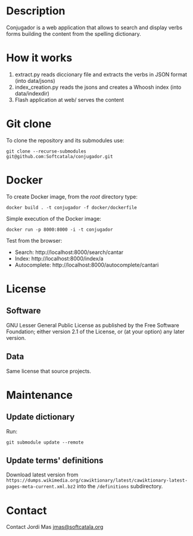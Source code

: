 # Description

Conjugador is a web application that allows to search and display verbs forms building the
content from the spelling dictionary.

# How it works

1. extract.py reads diccionary file and extracts the verbs in JSON format (into data/jsons)
2. index_creation.py reads the jsons and creates a Whoosh index (into data/indexdir)
3. Flash application at web/ serves the content

#  Git clone

To clone the repository and its submodules use:

``git clone --recurse-submodules git@github.com:Softcatala/conjugador.git``

#  Docker

To create Docker image, from the <em>root</em> directory type:

``docker build . -t conjugador -f docker/dockerfile``

Simple execution of the Docker image:

``docker run -p 8000:8000 -i -t conjugador``

Test from the browser:
* Search: http://localhost:8000/search/cantar
* Index: http://localhost:8000/index/a
* Autocomplete: http://localhost:8000/autocomplete/cantari

# License

## Software

GNU Lesser General Public License as published by the Free Software Foundation; either
version 2.1 of the License, or (at your option) any later version.

## Data

Same license that source projects.

# Maintenance

## Update dictionary

Run:

``git submodule update --remote``

## Update terms' definitions

Download latest version from ``https://dumps.wikimedia.org/cawiktionary/latest/cawiktionary-latest-pages-meta-current.xml.bz2``
into  the ``/definitions`` subdirectory.

# Contact

Contact Jordi Mas <jmas@softcatala.org>

